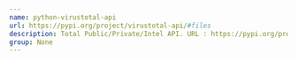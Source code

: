 ```yaml
---
name: python-virustotal-api
url: https://pypi.org/project/virustotal-api/#files
description: Total Public/Private/Intel API. URL : https://pypi.org/project/virustotal-api/#files Groups : None
group: None
---
```

